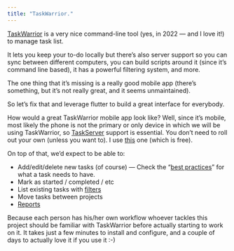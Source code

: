 ```yaml
---
title: "TaskWarrior."
---
```


[TaskWarrior](https://taskwarrior.org/) is a very nice command-line tool (yes, in 2022 — and I love it!) to manage task list.

It lets you keep your to-do locally but there’s also server support so you can sync between different computers, you can build scripts around it (since it’s command line based), it has a powerful filtering system, and more.

The one thing that it’s missing is a really good mobile app (there’s something, but it’s not really great, and it seems unmaintained).

So let’s fix that and leverage flutter to build a great interface for everybody.

How would a great TaskWarrior mobile app look like? Well, since it’s mobile, most likely the phone is not the primary or only device in which we will be using TaskWarrior, so [TaskServer](https://taskwarrior.org/docs/taskserver/why.html) support is essential. You don’t need to roll out your own (unless you want to). I use [this](https://freecinc.com/) one (which is free).

On top of that, we’d expect to be able to: 

- Add/edit/delete new tasks (of course) — Check the “[best practices](https://taskwarrior.org/docs/best-practices.html)” for what a task needs to have.
- Mark as started / completed / etc
- List existing tasks with [filters](https://taskwarrior.org/docs/filter.html)
- Move tasks between projects
- [Reports](https://taskwarrior.org/docs/report.html)

Because each person has his/her own workflow whoever tackles this project should be familiar with TaskWarrior before actually starting to work on it. It takes just a few minutes to install and configure, and a couple of days to actually love it if you use it :-)
